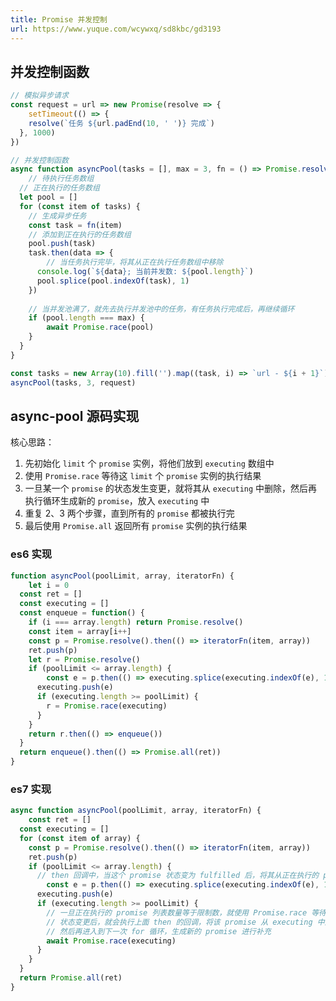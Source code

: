 ```yaml
---
title: Promise 并发控制
url: https://www.yuque.com/wcywxq/sd8kbc/gd3193
---
```


<a name="OtLfr"></a>

##

<a name="ULPRh"></a>

## 并发控制函数

```javascript
// 模拟异步请求
const request = url => new Promise(resolve => {
	setTimeout(() => {
  	resolve(`任务 ${url.padEnd(10, ' ')} 完成`)
  }, 1000)
})

// 并发控制函数
async function asyncPool(tasks = [], max = 3, fn = () => Promise.resolve()) {
	// 待执行任务数组
  // 正在执行的任务数组
  let pool = []
  for (const item of tasks) {
    // 生成异步任务	
    const task = fn(item)
    // 添加到正在执行的任务数组
    pool.push(task)
    task.then(data => {
    	// 当任务执行完毕，将其从正在执行任务数组中移除
      console.log(`${data}; 当前并发数: ${pool.length}`)
      pool.splice(pool.indexOf(task), 1)
    })
    
    // 当并发池满了，就先去执行并发池中的任务，有任务执行完成后，再继续循环
    if (pool.length === max) {
    	await Promise.race(pool)
    }
  }
}

const tasks = new Array(10).fill('').map((task, i) => `url - ${i + 1}`)
asyncPool(tasks, 3, request)
```

<a name="Hlqg7"></a>

##

<a name="VJDtr"></a>

## async-pool 源码实现

核心思路：

1. 先初始化 `limit` 个 `promise` 实例，将他们放到 `executing` 数组中
2. 使用 `Promise.race` 等待这 `limit` 个 `promise` 实例的执行结果
3. 一旦某一个 `promise` 的状态发生变更，就将其从 `executing` 中删除，然后再执行循环生成新的 `promise`，放入 `executing` 中
4. 重复 2、3 两个步骤，直到所有的 `promise` 都被执行完
5. 最后使用 `Promise.all` 返回所有 `promise` 实例的执行结果 <a name="Q0xPD"></a>

### es6 实现

```javascript
function asyncPool(poolLimit, array, iteratorFn) {
	let i = 0
  const ret = []
  const executing = []
  const enqueue = function() {
  	if (i === array.length) return Promise.resolve()
    const item = array[i++]
    const p = Promise.resolve().then(() => iteratorFn(item, array))
    ret.push(p)
    let r = Promise.resolve()
    if (poolLimit <= array.length) {
    	const e = p.then(() => executing.splice(executing.indexOf(e), 1))
      executing.push(e)
      if (executing.length >= poolLimit) {
      	r = Promise.race(executing)
      }
    }
    return r.then(() => enqueue())
  }
  return enqueue().then(() => Promise.all(ret))
}
```

<a name="MhPML"></a>

### es7 实现

```javascript
async function asyncPool(poolLimit, array, iteratorFn) {
	const ret = []
  const executing = []
  for (const item of array) {
  	const p = Promise.resolve().then(() => iteratorFn(item, array))
    ret.push(p)
    if (poolLimit <= array.length) {
      // then 回调中，当这个 promise 状态变为 fulfilled 后，将其从正在执行的 promise 列表 executing 中删除
    	const e = p.then(() => executing.splice(executing.indexOf(e), 1))
      executing.push(e)
      if (executing.length >= poolLimit) {
        // 一旦正在执行的 promise 列表数量等于限制数，就使用 Promise.race 等待某一个 promise 状态发生变更
        // 状态变更后，就会执行上面 then 的回调，将该 promise 从 executing 中删除
        // 然后再进入到下一次 for 循环，生成新的 promise 进行补充
      	await Promise.race(executing)
      }
    }
  }
  return Promise.all(ret)
}
```
